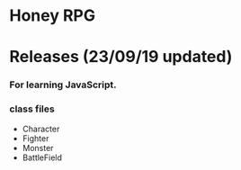 # Honey RPG
# Releases (23/09/19 updated)
### For learning JavaScript.

### class files
- Character
- Fighter
- Monster
- BattleField
